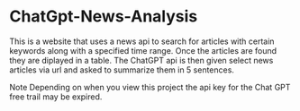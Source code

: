 # ChatGpt-News-Analysis
This is a website that uses a news api to search for articles with certain keywords along with a specified time range. Once the articles are found they are diplayed in a table. The ChatGPT api is then given select news articles via url and asked to summarize them in 5 sentences.

Note Depending on when you view this project the api key for the Chat GPT free trail may be expired. 
